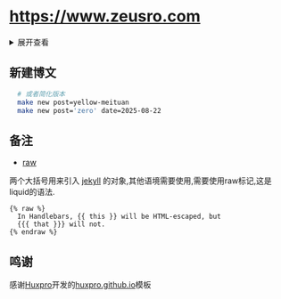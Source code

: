# https://www.zeusro.com

<details>
<summary>展开查看</summary>
<pre>
<code>
    Code 13 everyday.
</code>
</pre>
</details>

## 新建博文

```bash
  # 或者简化版本
  make new post=yellow-meituan
  make new post='zero' date=2025-08-22
```

## 备注

- [raw](https://shopify.github.io/liquid/tags/raw/)

两个大括号用来引入 [jekyll](http://jekyllcn.com/) 的对象,其他语境需要使用,需要使用raw标记,这是liquid的语法.

```liquid
{% raw %}
  In Handlebars, {{ this }} will be HTML-escaped, but
  {{{ that }}} will not.
{% endraw %}

```

## 鸣谢

感谢[Huxpro](https://github.com/Huxpro)开发的[huxpro.github.io](https://github.com/Huxpro/huxpro.github.io)模板